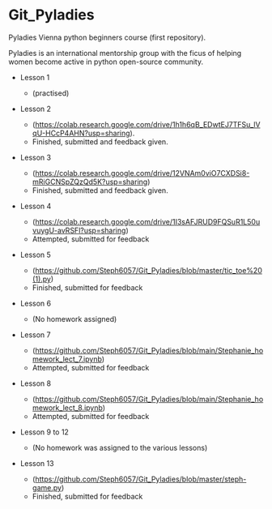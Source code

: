 # Git_Pyladies

Pyladies Vienna python beginners course (first repository).

Pyladies is an international mentorship group with the ficus of helping women become active in python open-source community.

* Lesson 1

  * (practised)

* Lesson 2

  * (https://colab.research.google.com/drive/1h1h6qB_EDwtEJ7TFSu_lVqU-HCcP4AHN?usp=sharing).
   * Finished, submitted and feedback given.
   
* Lesson 3 

  * (https://colab.research.google.com/drive/12VNAm0viO7CXDSi8-mRiGCNSpZQzQd5K?usp=sharing)
  * Finished, submitted and feedback given.

* Lesson 4

  * (https://colab.research.google.com/drive/1I3sAFJRUD9FQSuR1L50uvuygU-avRSFl?usp=sharing)
  * Attempted, submitted for feedback

* Lesson 5

  * (https://github.com/Steph6057/Git_Pyladies/blob/master/tic_toe%20(1).py)
  * Finished, submitted for feedback

* Lesson 6

  * (No homework assigned)

* Lesson 7

  * (https://github.com/Steph6057/Git_Pyladies/blob/main/Stephanie_homework_lect_7.ipynb)
  * Attempted, submitted for feedback

* Lesson 8

  * (https://github.com/Steph6057/Git_Pyladies/blob/main/Stephanie_homework_lect_8.ipynb)
  * Attempted, submitted for feedback

* Lesson 9 to 12

  * (No homework was assigned to the various lessons)

* Lesson 13

  * (https://github.com/Steph6057/Git_Pyladies/blob/master/steph-game.py)
  * Finished, submitted for feedback







